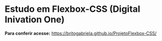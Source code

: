 # Estudo em Flexbox-CSS (Digital Inivation One)

**Para conferir acesse:**  https://britogabriela.github.io/ProjetoFlexbox-CSS/
